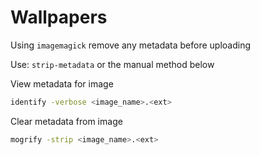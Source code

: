 # Wallpapers

Using `imagemagick` remove any metadata before uploading

Use: `strip-metadata` or the manual method below

View metadata for image

```bash
identify -verbose <image_name>.<ext>
```

Clear metadata from image

```bash
mogrify -strip <image_name>.<ext>
```
